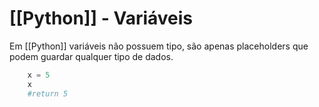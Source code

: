 # [[Python]] - Variáveis
Em [[Python]] variáveis não possuem tipo, são apenas placeholders que podem guardar qualquer tipo de dados.
```python
	x = 5
	x
	#return 5
```